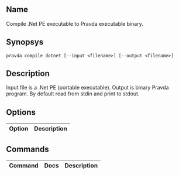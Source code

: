 ## Name
Compile .Net PE executable to Pravda executable binary.

## Synopsys
```
pravda compile dotnet [--input <filename>] [--output <filename>]
```

## Description

Input file is a .Net PE (portable executable). Output is binary Pravda
program. By default read from stdin and print to stdout.
            
## Options

|Option|Description|
|----|----|

## Commands

|Command|Docs|Description|
|----|----|----|
